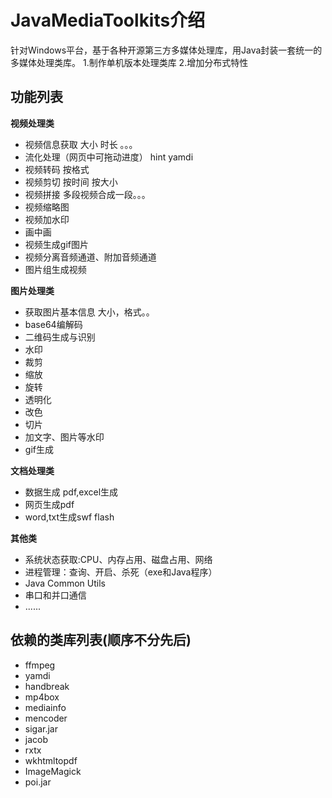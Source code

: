 # JavaMediaToolkits介绍 #

针对Windows平台，基于各种开源第三方多媒体处理库，用Java封装一套统一的多媒体处理类库。
1.制作单机版本处理类库
2.增加分布式特性

## 功能列表 ##
**视频处理类**
- 视频信息获取 大小 时长 。。。
- 流化处理（网页中可拖动进度） hint yamdi
- 视频转码 按格式
- 视频剪切 按时间 按大小
- 视频拼接 多段视频合成一段。。。
- 视频缩略图
- 视频加水印
- 画中画
- 视频生成gif图片
- 视频分离音频通道、附加音频通道
- 图片组生成视频

**图片处理类**
- 获取图片基本信息 大小，格式。。
- base64编解码
- 二维码生成与识别
- 水印
- 裁剪
- 缩放
- 旋转
- 透明化
- 改色
- 切片
- 加文字、图片等水印
- gif生成

**文档处理类**
- 数据生成 pdf,excel生成
- 网页生成pdf
- word,txt生成swf flash

**其他类**
- 系统状态获取:CPU、内存占用、磁盘占用、网络
- 进程管理：查询、开启、杀死（exe和Java程序）
- Java Common Utils
- 串口和并口通信
- ......

## 依赖的类库列表(顺序不分先后) ##
- ffmpeg
- yamdi
- handbreak
- mp4box
- mediainfo
- mencoder
- sigar.jar
- jacob
- rxtx
- wkhtmltopdf
- ImageMagick
- poi.jar
